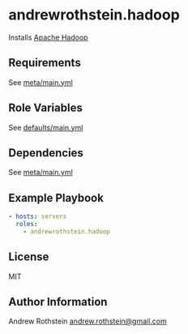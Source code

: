 andrewrothstein.hadoop
=========

Installs [Apache Hadoop](https://hadoop.apache.org)

Requirements
------------

See [meta/main.yml](meta/main.yml)

Role Variables
--------------

See [defaults/main.yml](defaults/main.yml)

Dependencies
------------

See [meta/main.yml](meta/main.yml)

Example Playbook
----------------

```yml
- hosts: servers
  roles:
    - andrewrothstein.hadoop
```

License
-------

MIT

Author Information
------------------

Andrew Rothstein <andrew.rothstein@gmail.com>
